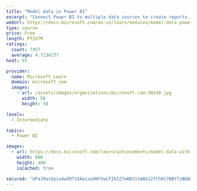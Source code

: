 ```yaml
---
title: "Model data in Power BI"
excerpt: "Connect Power BI to multiple data sources to create reports. Define the relationship between your data sources."
webUrl: https://docs.microsoft.com/en-us/learn/modules/model-data-power-bi/
type: course
price: Free
length: PT1H7M
ratings:
  count: 7457
  average: 4.7134237
heat: 55

provider:
  name: Microsoft Learn
  domain: microsoft.com
  images:
    - url: /assets/images/organizations/microsoft.com-50x50.jpg
      width: 50
      height: 50

levels:
  - Intermediate

topics:
  - Power BI

images:
  - url: https://docs.microsoft.com/learn/achievements/model-data-with-power-bi-desktop-social.png
    width: 800
    height: 400
    isCached: true

secured: "GPaJ0ai6pia4wd9T1XAeixa9NY5wCFIkZZ7wHB211WAG12fCh017BBYfzBbBr/NlEFN7Py2clUHZ+H8nDueHYSqd8zb+dkysnQ9HHGYE/ZAFHXT++hz5HHGglS+BM00oBOZicwv58lvVolgot686NNSqlwhfxFjJkOp7xmQv85pbp1l0yd1GiiIds0yFgkFYbvI5cakPkLqa6iVrZ4UCOO1oF0/62HmPAsLDwlPI5+riFEy+7aomCjYJ3+fRC10X7Q0EcRIPm+L4rmsm9nEiHk1cLAmu/Kj6VDOg7+RiAQmFKb/EV1pbMPn8jvjIepMhmTmdDQqmTImSu2Zm7yOpIxhp7CgiPOrTamIIy+hSquUqCE/r/cL574dFCyTapbr37A/4uPLiLdf7IEbXn8wI5iCvMjssyHNieaF9busDuq0=;QcY8FjgOoblAclx+a08RFQ=="
---
```


